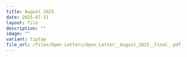 ```yaml
---
title: August 2025
date: 2025-07-31
layout: file
description: ""
image: ""
variant: tiptap
file_url: /files/Open Letters/Open_Letter__August_2025__Final_.pdf
---
```


